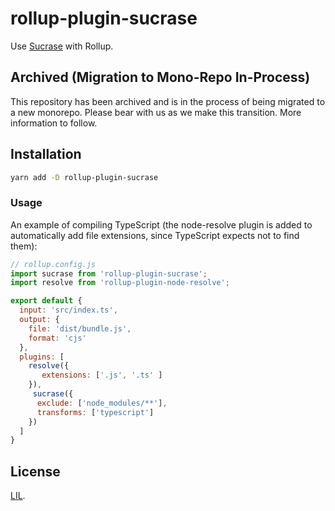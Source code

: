 # rollup-plugin-sucrase

Use [Sucrase](https://github.com/alangpierce/sucrase) with Rollup.

## Archived (Migration to Mono-Repo In-Process)

This repository has been archived and is in the process of being migrated to a new monorepo. Please bear with us as we make this transition. More information to follow.

## Installation

```bash
yarn add -D rollup-plugin-sucrase
```


### Usage

An example of compiling TypeScript (the node-resolve plugin is added to automatically add file extensions, since TypeScript expects not to find them):

```js
// rollup.config.js
import sucrase from 'rollup-plugin-sucrase';
import resolve from 'rollup-plugin-node-resolve';

export default {
  input: 'src/index.ts',
  output: {
    file: 'dist/bundle.js',
    format: 'cjs'
  },
  plugins: [
    resolve({
       extensions: ['.js', '.ts' ]
    }),
     sucrase({
      exclude: ['node_modules/**'],
      transforms: ['typescript']
    })
  ]
}
```


## License

[LIL](LICENSE).
